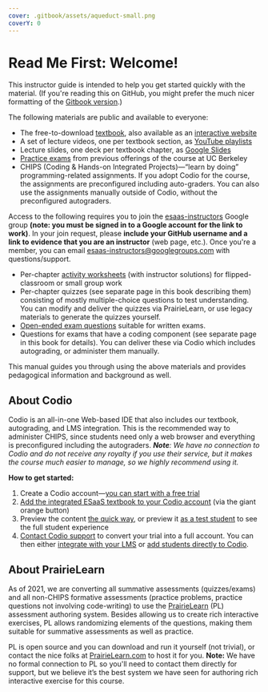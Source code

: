 ```yaml
---
cover: .gitbook/assets/aqueduct-small.png
coverY: 0
---
```


# Read Me First: Welcome!

This instructor guide is intended to help you get started quickly with the material. (If you're reading this on GitHub, you might prefer the much nicer formatting of the [Gitbook version](https://teach.saasbook.info).)

The following materials are public and available to everyone:

* The free-to-download [textbook](http://www.saasbook.info), also available as an [interactive website](https://e.saasbook.info)
* A set of lecture videos, one per textbook section, as [YouTube playlists](https://www.youtube.com/user/saasbook/playlists)
* Lecture slides, one deck per textbook chapter, as [Google Slides](https://drive.google.com/drive/folders/1YJpubP97LxvfJYLYXsq4JxQ-TQIWZO2f?usp=sharing)
* [Practice exams](https://github.com/saasbook/courseware/tree/main/practice-exams) from previous offerings of the course at UC Berkeley
* CHIPS (Coding & Hands-on Integrated Projects)—“learn by doing” programming-related assignments. If you adopt Codio for the course, the assignments are preconfigured including auto-graders. You can also use the assignments manually outside of Codio, without the preconfigured autograders.

Access to the following requires you to join the [esaas-instructors](http://groups.google.com/group/esaas-instructors) Google group **(note: you  must be signed in to a Google account for the link to work)**. In your join request, please **include your GitHub username and a link to evidence that you are an instructor** (web page, etc.). Once you're a member, you can email [esaas-instructors@googlegroups.com](mailto:esaas-instructors@googlegroups.com) with questions/support.&#x20;

* Per-chapter [activity worksheets](https://github.com/saasbook/courseware/tree/main/discussions) (with instructor solutions) for flipped-classroom or small group work
* Per-chapter quizzes (see separate page in this book describing them) consisting of mostly multiple-choice questions to test understanding. You can modify and deliver the quizzes via PrairieLearn, or use legacy materials to generate the quizzes yourself.
* [Open-ended exam questions](https://github.com/saasbook/open-response-exam-questions) suitable for written exams.
* Questions for exams that have a coding component (see separate page in this book for details). You can deliver these via Codio which includes autograding, or administer them manually.

This manual guides you through using the above materials and provides pedagogical information and background as well.

## About Codio

Codio is an all-in-one Web-based IDE that also includes our textbook, autograding, and LMS integration. This is the recommended way to administer CHIPS, since students need only a web browser and everything is preconfigured including the autograders. _**Note**: We have no connection to Codio and do not receive any royalty if you use their service, but it makes the course much easier to manage, so we highly recommend using it._

**How to get started:**

1. Create a Codio account—[you can start with a free trial](https://codio.com/esaas)
2. [Add the integrated ESaaS textbook to your Codio account](https://www.codio.com/resources/esaas) (via the giant orange button)
3. Preview the content [the quick way](https://docs.codio.com/courses/grading/#previewing-assignments), or preview it [as a test student](https://docs.codio.com/courses/classes/#test-students) to see the full student experience
4. [Contact Codio support](https://docs.codio.com/dashboard/account/#customer-technical-support) to convert your trial into a full account. You can then either [integrate with your LMS](https://docs.codio.com/courses/lti1\_0/) or [add students directly to Codio](https://docs.codio.com/courses/lti1\_0/).

## About PrairieLearn

As of 2021, we are converting all summative assessments (quizzes/exams) and all non-CHIPS formative assessments (practice problems, practice questions not involving code-writing) to use the [PrairieLearn](https://prairielearn.org) (PL) assessment authoring system. Besides allowing us to create rich interactive exercises, PL allows randomizing elements of the questions, making them suitable for summative assessments as well as practice.

PL is open source and you can download and run it yourself (not trivial), or contact the nice folks at [PrairieLearn.com](https://prairielearn.com) to host it for you. **Note:** We have no formal connection to PL so you'll need to contact them directly for support, but we believe it’s the best system we have seen for authoring rich interactive exercise for this course.
